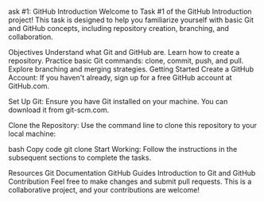 ask #1: GitHub Introduction
Welcome to Task #1 of the GitHub Introduction project! This task is designed to help you familiarize yourself with basic Git and GitHub concepts, including repository creation, branching, and collaboration.

Objectives
Understand what Git and GitHub are.
Learn how to create a repository.
Practice basic Git commands: clone, commit, push, and pull.
Explore branching and merging strategies.
Getting Started
Create a GitHub Account: If you haven't already, sign up for a free GitHub account at GitHub.com.

Set Up Git: Ensure you have Git installed on your machine. You can download it from git-scm.com.

Clone the Repository: Use the command line to clone this repository to your local machine:

bash
Copy code
git clone <repository-url>
Start Working: Follow the instructions in the subsequent sections to complete the tasks.

Resources
Git Documentation
GitHub Guides
Introduction to Git and GitHub
Contribution
Feel free to make changes and submit pull requests. This is a collaborative project, and your contributions are welcome!

